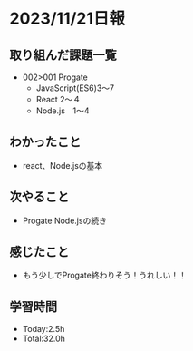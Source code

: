 # 2023/11/21日報

## 取り組んだ課題一覧
- 002>001 Progate
  - JavaScript(ES6)3〜7
  - React 2〜４
  - Node.js　1〜4
## わかったこと
- react、Node.jsの基本
## 次やること
- Progate Node.jsの続き
## 感じたこと
- もう少しでProgate終わりそう！うれしい！！
## 学習時間
- Today:2.5h
- Total:32.0h
